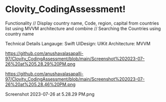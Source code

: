 # Clovity_CodingAssessment!


Functionality
// Display country name, Code, region, capital from countries list using MVVM architecture and combine
// Searching the Countries using country name

Technical Details
Langauge: Swift
UIDesign: UIKit
Architecture: MVVM



https://github.com/anushavalasapalli-97/Clovity_CodingAssessment/blob/main/Screenshot%202023-07-26%20at%205.28.29%20PM.png


https://github.com/anushavalasapalli-97/Clovity_CodingAssessment/blob/main/Screenshot%202023-07-26%20at%205.28.46%20PM.png

Screenshot 2023-07-26 at 5.28.29 PM.png
